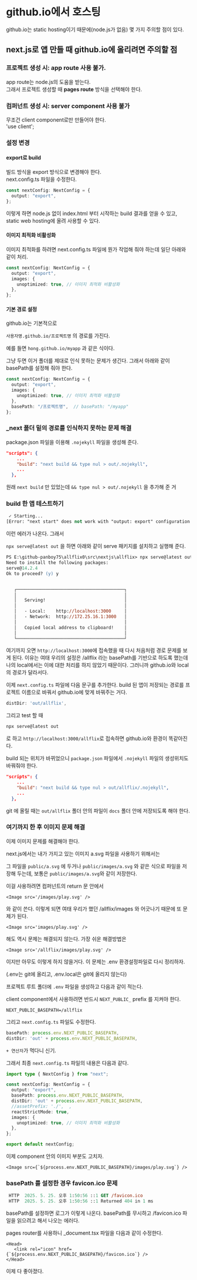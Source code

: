 # github.io에서 호스팅

github.io는 static hosting이기 때문에(node.js가 없음) 몇 가지 주의할 점이 있다.

## next.js로 앱 만들 때 github.io에 올리려면 주의할 점

### 프로젝트 생성 시: app route 사용 불가. 
app route는 node.js의 도움을 받는다.  
그래서 프로젝트 생성할 때 **pages route** 방식을 선택해야 한다.


### 컴퍼넌트 생성 시: server component 사용 불가
무조건 client component로만 만들어야 한다.  
'use client';


### 설정 변경

#### export로 build
빌드 방식을 export 방식으로 변경해야 한다.  
next.config.ts 파일을 수정한다.

```ts
const nextConfig: NextConfig = {
  output: "export",  
};
```

이렇게 하면 node.js 없이 index.html 부터 시작하는 build 결과를 얻을 수 있고, static web hosting에 올려 사용할 수 있다.

#### 이미지 최적화 비활성화
이미지 최적화를 하려면 next.config.ts 파일에 뭔가 작업해 줘야 하는데 일단 아래와 같이 처리.

```ts
const nextConfig: NextConfig = {
  output: "export",
  images: {
    unoptimized: true, // 이미지 최적화 비활성화
  },  
};
```

#### 기본 경로 설정
github.io는 기본적으로 

`사용자명.github.io/프로젝트명` 의 경로를 가진다.

예를 들면 `hong.github.io/myapp` 과 같은 식이다. 

그냥 두면 이거 폴더를 제대로 인식 못하는 문제가 생긴다. 그래서 아래와 같이 basePath를 설정해 줘야 한다.


```ts
const nextConfig: NextConfig = {
  output: "export",  
  images: {
    unoptimized: true, // 이미지 최적화 비활성화
  },  
  basePath: "/프로젝트명",  // basePath: "/myapp"
};
```

### _next 폴더 밑의 경로를 인식하지 못하는 문제 해결
package.json 파일을 이용해 `.nojekyll` 파일을 생성해 준다.

```json
"scripts": {
    ...
    "build": "next build && type nul > out/.nojekyll",   
    ...
  },
```  

원래 `next build` 만 있었는데  `&& type nul > out/.nojekyll` 을 추가해 준 거


###  build 한 앱 테스트하기
```ps
 ✓ Starting...
[Error: "next start" does not work with "output: export" configuration. Use "npx serve@latest out" instead.]
```
이런 에러가 나온다. 그래서 

`npx serve@latest out` 을 하면 아래와 같이 serve 패키지를 설치하고 실행해 준다.

```ps
PS E:\github-panboy75\allflix0\src\nextjs\allflix> npx serve@latest out
Need to install the following packages:
serve@14.2.4
Ok to proceed? (y) y


   ┌─────────────────────────────────────────┐
   │                                         │
   │   Serving!                              │
   │                                         │
   │   - Local:    http://localhost:3000     │
   │   - Network:  http://172.25.16.1:3000   │
   │                                         │
   │   Copied local address to clipboard!    │
   │                                         │
   └─────────────────────────────────────────┘
```   

여기까지 오면 `http://localhost:3000`에 접속했을 때 다시 처음처럼 경로 문제를 보게 된다. 이유는 여태 우리의 설정은 /allflix 라는 basePath를 기반으로 하도록 했는데 나의 local에서는 이에 대한 처리를 하지 않았기 때문이다. 그러니까 github.io와 local의 경로가 달라서다. 

이제 `next.config.ts` 파일에 다음 문구를 추가한다. build 된 앱이 저장되는 경로를 프로젝트 이름으로 바꿔서 github.io에 맞게 바꿔주는 거다.

```ts
distDir: 'out/allflix',
```

그리고 test 할 때

```ps
npx serve@latest out
```

로 하고 `http://localhost:3000/allflix`로 접속하면 github.io와 환경이 똑같아진다.

build 되는 위치가 바뀌었으니 `package.json` 파일에서 `.nojekyll` 파일의 생성위치도 바꿔줘야 한다. 

```json
"scripts": {
    ...
    "build": "next build && type nul > out/allflix/.nojekyll",
    ...
  },
```  

git 에 올릴 때는 `out/allflix` 폴더 안의 파일이 `docs` 폴더 안에 저장되도록 해야 한다.


### 여기까지 한 후 이미지 문제 해결

이제 이미지 문제를 해결해야 한다. 

next.js에서는 내가 가지고 있는 이미지 a.svg 파일을 사용하기 위해서는 

그 파일을 `public/a.svg` 에 두거나 `public/images/a.svg` 와 같은 식으로 파일을 저장해 두는데, 보통은 `public/images/a.svg`와 같이 저장한다.

이걸 사용하려면 컴퍼넌트의 return 문 안에서

```tsx
<Image src='/images/play.svg' />
```

와 같이 쓴다. 이렇게 되면 여태 우리가 했던 /allflix/images 와 어긋나기 때문에 또 문제가 된다.

```tsx
<Image src='images/play.svg' />
```

해도 역시 문제는 해결되지 않는다. 가장 쉬운 해결방법은 

```tsx
<Image src='/allflix/images/play.svg' />
```

이지만 아무도 이렇게 하지 않을거다. 이 문제는 .env 환경설정파일로 다시 정리하자.

(.env는 git에 올리고, .env.local은 git에 올리지 않는다)

프로젝트 루트 폴더에 `.env` 파일을 생성하고 다음과 같이 적는다.

client component에서 사용하려면 반드시 `NEXT_PUBLIC_` prefix 를 지켜야 한다. 

```
NEXT_PUBLIC_BASEPATH=/allflix
```

그리고 `next.config.ts` 파일도 수정한다.

```ts
basePath: process.env.NEXT_PUBLIC_BASEPATH,
distDir: 'out' + process.env.NEXT_PUBLIC_BASEPATH,
```

`+ 연산자`가 먹다니 신기.

그래서 최종 `next.config.ts` 파일의 내용은 다음과 같다.

```ts
import type { NextConfig } from "next";

const nextConfig: NextConfig = {
  output: "export",  
  basePath: process.env.NEXT_PUBLIC_BASEPATH,
  distDir: 'out' + process.env.NEXT_PUBLIC_BASEPATH,
  //assetPrefix: './',  ,
  reactStrictMode: true,
  images: {
    unoptimized: true, // 이미지 최적화 비활성화
  },
};

export default nextConfig;
```

이제 component 안의 이미지 부분도 고치자.

```tsx
<Image src={`${process.env.NEXT_PUBLIC_BASEPATH}/images/play.svg`} />
```

### basePath 를 설정한 경우 favicon.ico 문제

```ps
 HTTP  2025. 5. 25. 오후 1:50:56 ::1 GET /favicon.ico
 HTTP  2025. 5. 25. 오후 1:50:56 ::1 Returned 404 in 1 ms
 ```
 
 basePath를 설정하면 로그가 이렇게 나온다. basePath를 무시하고 /favicon.ico 파일을 읽으려고 해서 나오는 에러다.

 pages router를 사용하니 _document.tsx 파일을 다음과 같이 수정한다.
 ```tsx
<Head>
    <link rel="icon" href={`${process.env.NEXT_PUBLIC_BASEPATH}/favicon.ico`} />
</Head>
```

이제 다 좋아졌다.